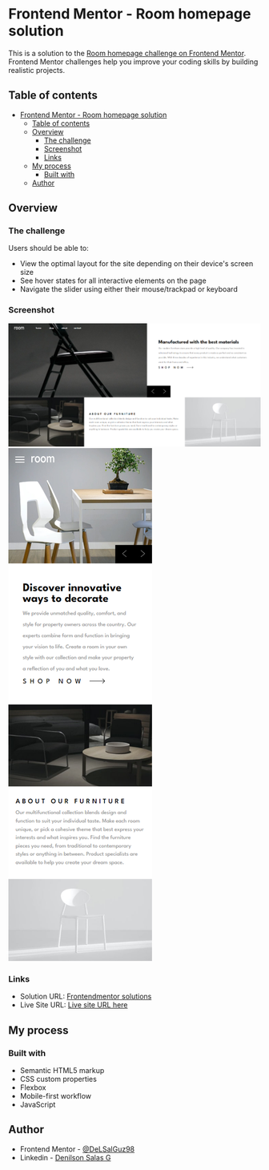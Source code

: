 # Frontend Mentor - Room homepage solution

This is a solution to the [Room homepage challenge on Frontend Mentor](https://www.frontendmentor.io/challenges/room-homepage-BtdBY_ENq). Frontend Mentor challenges help you improve your coding skills by building realistic projects. 

## Table of contents

- [Frontend Mentor - Room homepage solution](#frontend-mentor---room-homepage-solution)
  - [Table of contents](#table-of-contents)
  - [Overview](#overview)
    - [The challenge](#the-challenge)
    - [Screenshot](#screenshot)
    - [Links](#links)
  - [My process](#my-process)
    - [Built with](#built-with)
  - [Author](#author)


## Overview

### The challenge

Users should be able to:

- View the optimal layout for the site depending on their device's screen size
- See hover states for all interactive elements on the page
- Navigate the slider using either their mouse/trackpad or keyboard

### Screenshot

![desktop](./desktop.jpg)
![movile](./movile.jpg)

### Links

- Solution URL: [Frontendmentor solutions](https://www.frontendmentor.io/solutions/roomhomepagesolution-r-JKg3sc-b)
- Live Site URL: [Live site URL here](https://delsalguz98.github.io/Room-homepage-solution/)

## My process

### Built with

- Semantic HTML5 markup
- CSS custom properties
- Flexbox
- Mobile-first workflow
- JavaScript

## Author
- Frontend Mentor - [@DeLSalGuz98](https://www.frontendmentor.io/profile/DeLSalGuz98)
- Linkedin - [Denilson Salas G](https://www.linkedin.com/in/denilson-sg/)

